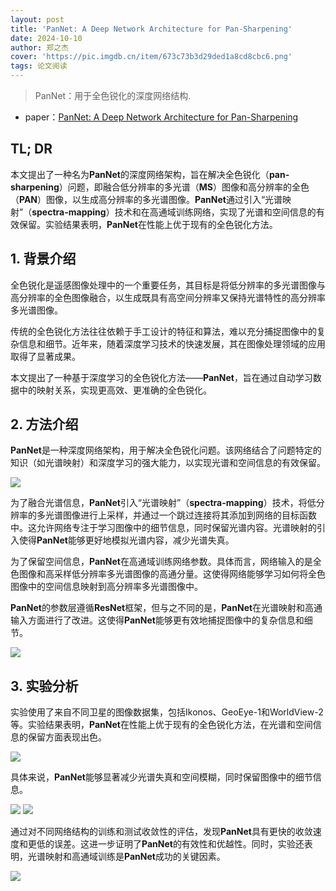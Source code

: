 ```yaml
---
layout: post
title: 'PanNet: A Deep Network Architecture for Pan-Sharpening'
date: 2024-10-10
author: 郑之杰
cover: 'https://pic.imgdb.cn/item/673c73b3d29ded1a8cd8cbc6.png'
tags: 论文阅读
---
```


> PanNet：用于全色锐化的深度网络结构.

- paper：[PanNet: A Deep Network Architecture for Pan-Sharpening](https://ieeexplore.ieee.org/document/8237455)

## TL; DR

本文提出了一种名为**PanNet**的深度网络架构，旨在解决全色锐化（**pan-sharpening**）问题，即融合低分辨率的多光谱（**MS**）图像和高分辨率的全色（**PAN**）图像，以生成高分辨率的多光谱图像。**PanNet**通过引入“光谱映射”（**spectra-mapping**）技术和在高通域训练网络，实现了光谱和空间信息的有效保留。实验结果表明，**PanNet**在性能上优于现有的全色锐化方法。

## 1. 背景介绍

全色锐化是遥感图像处理中的一个重要任务，其目标是将低分辨率的多光谱图像与高分辨率的全色图像融合，以生成既具有高空间分辨率又保持光谱特性的高分辨率多光谱图像。

传统的全色锐化方法往往依赖于手工设计的特征和算法，难以充分捕捉图像中的复杂信息和细节。近年来，随着深度学习技术的快速发展，其在图像处理领域的应用取得了显著成果。

本文提出了一种基于深度学习的全色锐化方法——**PanNet**，旨在通过自动学习数据中的映射关系，实现更高效、更准确的全色锐化。

## 2. 方法介绍

**PanNet**是一种深度网络架构，用于解决全色锐化问题。该网络结合了问题特定的知识（如光谱映射）和深度学习的强大能力，以实现光谱和空间信息的有效保留。

![](https://pic.imgdb.cn/item/673c743dd29ded1a8cd97a52.png)

为了融合光谱信息，**PanNet**引入“光谱映射”（**spectra-mapping**）技术，将低分辨率的多光谱图像进行上采样，并通过一个跳过连接将其添加到网络的目标函数中。这允许网络专注于学习图像中的细节信息，同时保留光谱内容。光谱映射的引入使得**PanNet**能够更好地模拟光谱内容，减少光谱失真。

为了保留空间信息，**PanNet**在高通域训练网络参数。具体而言，网络输入的是全色图像和高采样低分辨率多光谱图像的高通分量。这使得网络能够学习如何将全色图像中的空间信息映射到高分辨率多光谱图像中。

**PanNet**的参数层遵循**ResNet**框架，但与之不同的是，**PanNet**在光谱映射和高通输入方面进行了改进。这使得**PanNet**能够更有效地捕捉图像中的复杂信息和细节。

![](https://pic.imgdb.cn/item/673c74d6d29ded1a8cda3a78.png)


## 3. 实验分析

实验使用了来自不同卫星的图像数据集，包括Ikonos、GeoEye-1和WorldView-2等。实验结果表明，**PanNet**在性能上优于现有的全色锐化方法，在光谱和空间信息的保留方面表现出色。

![](https://pic.imgdb.cn/item/673c7567d29ded1a8cdafb26.png)

具体来说，**PanNet**能够显著减少光谱失真和空间模糊，同时保留图像中的细节信息。

![](https://pic.imgdb.cn/item/673c7586d29ded1a8cdb129e.png)
![](https://pic.imgdb.cn/item/673c75b1d29ded1a8cdb332c.png)


通过对不同网络结构的训练和测试收敛性的评估，发现**PanNet**具有更快的收敛速度和更低的误差。这进一步证明了**PanNet**的有效性和优越性。同时，实验还表明，光谱映射和高通域训练是**PanNet**成功的关键因素。

![](https://pic.imgdb.cn/item/673c75dcd29ded1a8cdb5410.png)